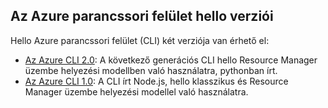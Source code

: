 ## <a name="versions-of-hello-azure-cli"></a>Az Azure parancssori felület hello verziói

Hello Azure parancssori felület (CLI) két verziója van érhető el:

* [Az Azure CLI 2.0](../articles/storage/common/storage-azure-cli.md): A következő generációs CLI hello Resource Manager üzembe helyezési modellben való használatra, pythonban írt.
* [Az Azure CLI 1.0](../articles/storage/common/storage-azure-cli-nodejs.md): A CLI írt Node.js, hello klasszikus és Resource Manager üzembe helyezési modellel való használatra.
